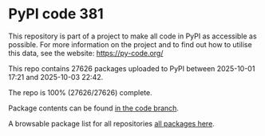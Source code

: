 # PyPI code 381

This repository is part of a project to make all code in PyPI as accessible as possible. For more information 
on the project and to find out how to utilise this data, see the website: https://py-code.org/

This repo contains 27626 packages uploaded to PyPI between 
2025-10-01 17:21 and 2025-10-03 22:42.

The repo is 100% (27626/27626) complete.

Package contents can be found [in the code branch](https://github.com/pypi-data/pypi-mirror-381/tree/code/packages).

A browsable package list for all repositories [all packages here](https://py-code.org/repositories/pypi-mirror-381).


